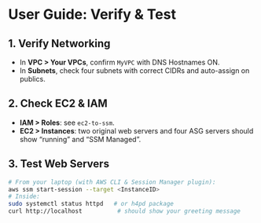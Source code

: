 # User Guide: Verify & Test

## 1. Verify Networking

- In **VPC > Your VPCs**, confirm `MyVPC` with DNS Hostnames ON.  
- In **Subnets**, check four subnets with correct CIDRs and auto-assign on publics.

## 2. Check EC2 & IAM

- **IAM > Roles**: see `ec2-to-ssm`.  
- **EC2 > Instances**: two original web servers and four ASG servers should show “running” and “SSM Managed”.

## 3. Test Web Servers

```bash
# From your laptop (with AWS CLI & Session Manager plugin):
aws ssm start-session --target <InstanceID>
# Inside:
sudo systemctl status httpd   # or h4pd package
curl http://localhost          # should show your greeting message
